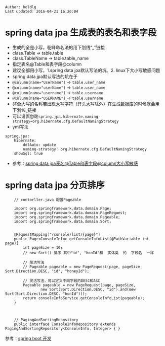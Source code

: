 ```
Author: holdlg
Last updated: 2016-04-21 16:20:04
```

# spring data jpa 生成表的表名和表字段
- 生成的全是小写，驼峰命名法的用下划线“_”链接
- class.Table ->  table.table
- class.TableName ->  table.table_name
- 指定表名@Table和表字段@column
- 建议全部用小写，1.spring data jpa默认写法的坑。2. linux下大小写敏感问题
- spring data jpa默认写法的坑在于
- <code>@column(name="UserName")</code> -> <code>table.user_name</code>
- <code>@column(name="userName")</code> -> <code>table.user_name</code>
- <code>@column(name="username")</code> -> <code>table.username</code>
- <code>@column(name="USERNAME")</code> -> <code>table.username</code>
- 非全大写的名称若出现大写字符（开头大写除外）在生成数据库的时候就会用下划线<code>_</code>链接
- 可以设置忽略<code>spring.jpa.hibernate.naming-strategy=org.hibernate.cfg.DefaultNamingStrategy</code>
- yml写法

```
spring.jpa:
    hibernate:
        ddlAuto: update
        naming-strategy: org.hibernate.cfg.DefaultNamingStrategy
    showSql: true
```

- 参考：[spring data jpa表名@Table和表字段@column大小写敏感](https://github.com/spring-projects/spring-boot/issues/2129)

# spring data jpa 分页排序

```
    // contorller.java 配置Pageable

    import org.springframework.data.domain.Page;
    import org.springframework.data.domain.PageRequest;
    import org.springframework.data.domain.Pageable;
    import org.springframework.data.domain.Sort;


    @RequestMapping("/console/list/{page}")
    public Page<ConsoleInfo> getConsoleInfoList(@PathVariable int page){
        int pageSize = 10; 
        // new Sort() 排序 其中"id", "honId"和  实体类  的  字段名  一样

        // 简洁写法
        // Pageable pageable = new PageRequest(page, pageSize, Sort.Direction.DESC, "id", "honeyId");
        
        // 灵活写法，可以定义不同字段的DESC和ASC
        Pageable pageable = new PageRequest(page, pageSize,
                new Sort(Sort.Direction.DESC, "id").and(new Sort(Sort.Direction.DESC, "honId")));
        return consoleInfoService.getConsoleInfoList(pageable);
    }



    // PagingAndSortingRepository 
    public interface ConsoleInfoRepository extends PagingAndSortingRepository<ConsoleInfo, Integer> { }
```

参考：[spring boot 开发](https://github.com/holdlg/trap)